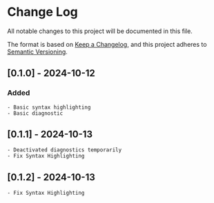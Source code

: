 # Change Log

All notable changes to this project will be documented in this file.

The format is based on [Keep a Changelog](https://keepachangelog.com/en/1.1.0/),
and this project adheres to [Semantic Versioning](https://semver.org/spec/v2.0.0.html).

## [0.1.0] - 2024-10-12

### Added

    - Basic syntax highlighting
    - Basic diagnostic
    
## [0.1.1] - 2024-10-13

    - Deactivated diagnostics temporarily
    - Fix Syntax Highlighting

## [0.1.2] - 2024-10-13

    - Fix Syntax Highlighting
